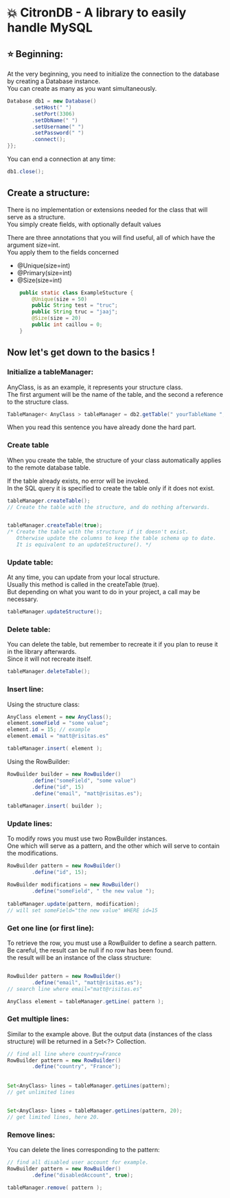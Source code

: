 # 💥 CitronDB - A library to easily handle MySQL

## ⭐ Beginning:
At the very beginning, you need to initialize the connection to the database by creating a Database instance.  
You can create as many as you want simultaneously. 
```java
Database db1 = new Database()
        .setHost(" ")
        .setPort(3306)
        .setDbName(" ")
        .setUsername(" ")
        .setPassword(" ")
        .connect();
}};
```  

You can end a connection at any time:
```java
db1.close();
```

## Create a structure:
There is no implementation or extensions needed for the class that will serve as a structure.  
You simply create fields, with optionally default values 

There are three annotations that you will find useful, all of which have the argument size=int.  
You apply them to the fields concerned   

* @Unique(size=int)
* @Primary(size=int)
* @Size(size=int)

```java
    public static class ExampleStucture {
        @Unique(size = 50)
        public String test = "truc";
        public String truc = "jaaj";
        @Size(size = 20)
        public int caillou = 0;
    }
```

## Now let's get down to the basics !
### Initialize a tableManager:  
AnyClass, is as an example, it represents your structure class.  
The first argument will be the name of the table, and the second a reference to the structure class.  
```java
TableManager< AnyClass > tableManager = db2.getTable(" yourTableName ", AnyClass.class);
```  
  
When you read this sentence you have already done the hard part.  

### Create table
When you create the table, the structure of your class automatically applies to the remote database table.  

If the table already exists, no error will be invoked.  
In the SQL query it is specified to create the table only if it does not exist.  

```java
tableManager.createTable();
// Create the table with the structure, and do nothing afterwards. 


tableManager.createTable(true);
/* Create the table with the structure if it doesn't exist.
   Otherwise update the columns to keep the table schema up to date.
   It is equivalent to an updateStructure(). */
```

### Update table:
At any time, you can update from your local structure.  
Usually this method is called in the createTable (true).  
But depending on what you want to do in your project, a call may be necessary.  
```java
tableManager.updateStructure();
```  
### Delete table:
You can delete the table, but remember to recreate it if you plan to reuse it in the library afterwards.  
Since it will not recreate itself.  
```java
tableManager.deleteTable();
```
### Insert line:  
Using the structure class:  
```java
AnyClass element = new AnyClass();
element.someField = "some value";
element.id = 15; // example
element.email = "matt@risitas.es"

tableManager.insert( element );
```
Using the RowBuilder:   
```java
RowBuilder builder = new RowBuilder()
        .define("someField", "some value")
        .define("id", 15)
        .define("email", "matt@risitas.es");
        
tableManager.insert( builder );
```
### Update lines:
To modify rows you must use two RowBuilder instances.  
One which will serve as a pattern, and the other which will serve to contain the modifications.  
```java
RowBuilder pattern = new RowBuilder()
        .define("id", 15);

RowBuilder modifications = new RowBuilder()
        .define("someField", " the new value ");
        
tableManager.update(pattern, modification);
// will set someField="the new value" WHERE id=15
```
### Get one line (or first line):
To retrieve the row, you must use a RowBuilder to define a search pattern.  
Be careful, the result can be null if no row has been found.  
the result will be an instance of the class structure:  
```java

RowBuilder pattern = new RowBuilder()
        .define("email", "matt@risitas.es");
// search line where email="matt@risitas.es"

AnyClass element = tableManager.getLine( pattern );
```
### Get multiple lines:
Similar to the example above.
But the output data (instances of the class structure) will be returned in a Set<?> Collection.
```java
// find all line where country=France
RowBuilder pattern = new RowBuilder()
        .define("country", "France");
        
        
Set<AnyClass> lines = tableManager.getLines(pattern);
// get unlimited lines


Set<AnyClass> lines = tableManager.getLines(pattern, 20);
// get limited lines, here 20.
```

### Remove lines:
You can delete the lines corresponding to the pattern:
```java
// find all disabled user account for example.
RowBuilder pattern = new RowBuilder()
        .define("disabledAccount", true);

tableManager.remove( pattern );
```
